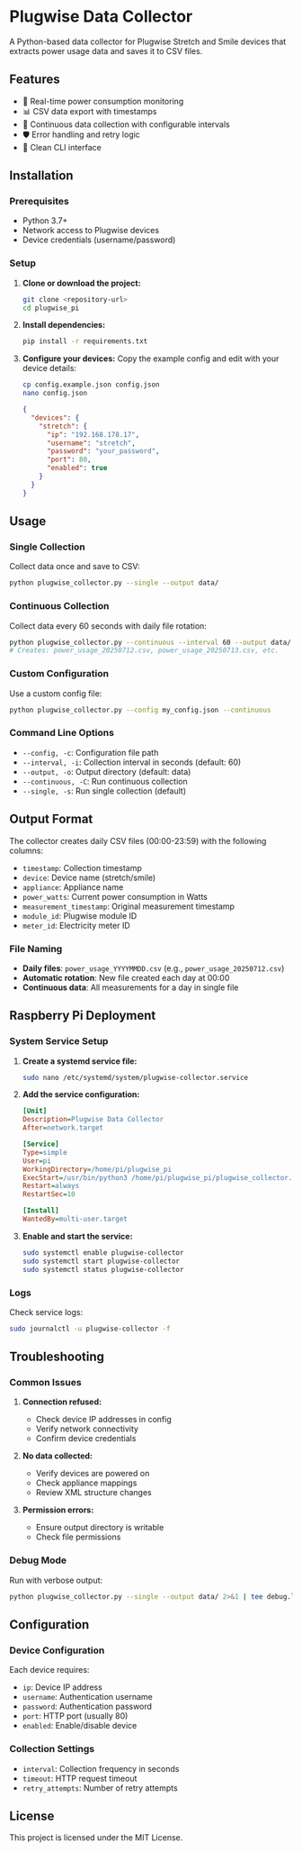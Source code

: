 # Plugwise Data Collector

A Python-based data collector for Plugwise Stretch and Smile devices that extracts power usage data and saves it to CSV files.

## Features

- 🔌 Real-time power consumption monitoring
- 📊 CSV data export with timestamps
- 🔄 Continuous data collection with configurable intervals
- 🛡️ Error handling and retry logic
- 📝 Clean CLI interface

## Installation

### Prerequisites

- Python 3.7+
- Network access to Plugwise devices
- Device credentials (username/password)

### Setup

1. **Clone or download the project:**
   ```bash
   git clone <repository-url>
   cd plugwise_pi
   ```

2. **Install dependencies:**
   ```bash
   pip install -r requirements.txt
   ```

3. **Configure your devices:**
   Copy the example config and edit with your device details:
   ```bash
   cp config.example.json config.json
   nano config.json
   ```
   ```json
   {
     "devices": {
       "stretch": {
         "ip": "192.168.178.17",
         "username": "stretch",
         "password": "your_password",
         "port": 80,
         "enabled": true
       }
     }
   }
   ```

## Usage

### Single Collection

Collect data once and save to CSV:
```bash
python plugwise_collector.py --single --output data/
```

### Continuous Collection

Collect data every 60 seconds with daily file rotation:
```bash
python plugwise_collector.py --continuous --interval 60 --output data/
# Creates: power_usage_20250712.csv, power_usage_20250713.csv, etc.
```

### Custom Configuration

Use a custom config file:
```bash
python plugwise_collector.py --config my_config.json --continuous
```

### Command Line Options

- `--config, -c`: Configuration file path
- `--interval, -i`: Collection interval in seconds (default: 60)
- `--output, -o`: Output directory (default: data)
- `--continuous, -C`: Run continuous collection
- `--single, -s`: Run single collection (default)

## Output Format

The collector creates daily CSV files (00:00-23:59) with the following columns:
- `timestamp`: Collection timestamp
- `device`: Device name (stretch/smile)
- `appliance`: Appliance name
- `power_watts`: Current power consumption in Watts
- `measurement_timestamp`: Original measurement timestamp
- `module_id`: Plugwise module ID
- `meter_id`: Electricity meter ID

### File Naming
- **Daily files**: `power_usage_YYYYMMDD.csv` (e.g., `power_usage_20250712.csv`)
- **Automatic rotation**: New file created each day at 00:00
- **Continuous data**: All measurements for a day in single file

## Raspberry Pi Deployment

### System Service Setup

1. **Create a systemd service file:**
   ```bash
   sudo nano /etc/systemd/system/plugwise-collector.service
   ```

2. **Add the service configuration:**
   ```ini
   [Unit]
   Description=Plugwise Data Collector
   After=network.target

   [Service]
   Type=simple
   User=pi
   WorkingDirectory=/home/pi/plugwise_pi
   ExecStart=/usr/bin/python3 /home/pi/plugwise_pi/plugwise_collector.py --continuous --interval 60 --output /home/pi/plugwise_pi/data
   Restart=always
   RestartSec=10

   [Install]
   WantedBy=multi-user.target
   ```

3. **Enable and start the service:**
   ```bash
   sudo systemctl enable plugwise-collector
   sudo systemctl start plugwise-collector
   sudo systemctl status plugwise-collector
   ```

### Logs

Check service logs:
```bash
sudo journalctl -u plugwise-collector -f
```

## Troubleshooting

### Common Issues

1. **Connection refused:**
   - Check device IP addresses in config
   - Verify network connectivity
   - Confirm device credentials

2. **No data collected:**
   - Verify devices are powered on
   - Check appliance mappings
   - Review XML structure changes

3. **Permission errors:**
   - Ensure output directory is writable
   - Check file permissions

### Debug Mode

Run with verbose output:
```bash
python plugwise_collector.py --single --output data/ 2>&1 | tee debug.log
```

## Configuration

### Device Configuration

Each device requires:
- `ip`: Device IP address
- `username`: Authentication username
- `password`: Authentication password
- `port`: HTTP port (usually 80)
- `enabled`: Enable/disable device

### Collection Settings

- `interval`: Collection frequency in seconds
- `timeout`: HTTP request timeout
- `retry_attempts`: Number of retry attempts

## License

This project is licensed under the MIT License. 